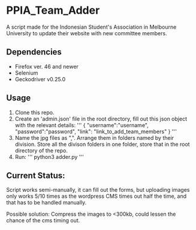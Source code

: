 # PPIA_Team_Adder

A script made for the Indonesian Student's Association in Melbourne University to update their website with new committee members. 

## Dependencies
- Firefox ver. 46 and newer
- Selenium
- Geckodriver v0.25.0


## Usage
1. Clone this repo.
2. Create an 'admin.json' file in the root directory, fill out this json object with the relevant details:
'''
{
    "username":"username",
    "password":"password",
    "link": "link_to_add_team_members"
}
'''
3. Name the jpg files as "<name>,<position>". Arrange them in folders named by their division. Store all      the divison folders in one folder, store that in the root directory of the repo.
4. Run:
''' 
python3 adder.py
'''

## Current Status: 
Script works semi-manually, it can fill out the forms, but uploading images only works 5/10 times as the wordpress CMS times out half the time, and that has to be handled manually.

Possible solution: Compress the images to <300kb, could lessen the chance of the cms timing out.